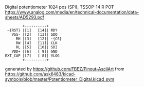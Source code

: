 Digital potentiometer 1024 pos (SPI), TSSOP-14
R POT
https://www.analog.com/media/en/technical-documentation/data-sheets/AD5293.pdf


	        +----------+
	 ~{RST} |[1]   [14]| RDY
	   VSS- |[2]   [13]| SDO
	     RH |[3]   [12]| ~{CS}
	     RW |[4]   [11]| CLK
	     RL |[5]   [10]| SDI
	   VDD+ |[6]   [ 9]| GND
	EXT_CAP |[7]   [ 8]| VLOG
	        +----------+


generated by https://github.com/FBEZ/Pinout-AsciiArt from https://github.com/ask6483/kicad-symbols/blob/master/Potentiometer_Digital.kicad_sym